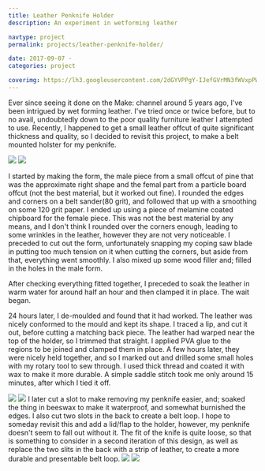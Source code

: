 ```yaml
---
title: Leather Penknife Holder
description: An experiment in wetforming leather

navtype: project
permalink: projects/leather-penknife-holder/

date: 2017-09-07 -
categories: project

coverimg: https://lh3.googleusercontent.com/2dGYVPPgY-IJefGVrMN3fWVxpPWZOZ25U7w2jt8Kc4Ykw2lQUw12HZqJaiNo_c2HDUtAZd2K8F_yQbzTq4HYUjrZnhL00Q-3qbt648WprAKfYhsGdOYyECSOfvx2sI5_pxgzU57hHw
---
```

Ever since seeing it done on the Make: channel around 5 years ago, I've been intrigued by wet forming leather. I've tried once or twice before, but to no avail, undoubtedly down to the poor quality furniture leather I attempted to use. Recently, I happened to get a small leather offcut of quite significant thickness and quality, so I decided to revisit this project, to make a belt mounted holster for my penknife.

<img class="post-image" src="https://lh3.googleusercontent.com/TMHHG1dVoK-g24xpWXThM8fl9MSbK9MSILJK1ms7Al4S6N0eblybPvplZO9K1gHtTZKBRjT2u6iOrR5vR5cdXdmJoANPBy9d19l3D0WUmTz3DtVvUBeu5jo_SjIIzOU5X5jU_mykXg">
<img class="post-image" src="https://lh3.googleusercontent.com/AE11W2nePGhwfen25am-IRyxdHgVnMzUKqE82XOxmLyOwo7e-KhrjRZxYQdvtww_gHDJnYpvj7OzEKtkYldmXjl_B4KZUAlNkblzI4qWZYCa5feaCgbHhR7Rfim4cejQWsxGz9KT9Q">

I started by making the form, the male piece from a small offcut of pine that was the approximate right shape and the femal part from a particle board offcut (not the best material, but it worked out fine). I rounded the edges and corners on a belt sander(80 grit), and followed that up with a smoothing on some 120 grit paper. I ended up using a piece of melamine coated chipboard for the female piece. This was not the best material by any means, and I don't think I rounded over the corners enough, leading to some wrinkles in the leather, however they are not very noticeable. I preceded to cut out the form, unfortunately snapping my coping saw blade in putting too much tension on it when cutting the corners, but aside from that, everything went smoothly. I also mixed up some wood filler and; filled in the holes in the male form.

After checking everything fitted together, I preceded to soak the leather in warm water for around half an hour and then clamped it in place. The wait began.

24 hours later, I de-moulded and found that it had worked. The leather was nicely conformed to the mould and kept its shape. I traced a lip, and cut it out, before cutting a matching back piece. The leather had warped near the top of the holder, so I trimmed that straight. I applied PVA glue to the regions to be joined and clamped them in place. A few hours later, they were nicely held together, and so I marked out and drilled some small holes with my rotary tool to sew through. I used thick thread and coated it with wax to make it more durable. A simple saddle stitch took me only around 15 minutes, after which I tied it off.  

<img class="post-image" src="https://lh3.googleusercontent.com/0Z5ZFyOpUo58taoSzS82t9zfR3PU7IY2k3TKx4AXHMmKZfq-pJ8wVjV91xnGRzsqKN65FKbHRn_EGpJba_O4aFWaWi_q6FPAwjSGpCTaFuTajnb4K9e9EQloMnqmbZubJDebdQVAxw">
<img class="post-image" src="https://lh3.googleusercontent.com/NGLqcOQCxiAQt6V4l4LWgPgnYjuQs_N8D03II764s3EDySy07QXsLIljI4SUWKyb4nJdpJ4dOy68SbfIEB8vLsvVAveGw_GNeGwwPTQ90ZrehFOkwAeEm7HVlBrNFmgLi8O9v6umhA">
I later cut a slot to make removing my penknife easier, and; soaked the thing in beeswax to make it waterproof, and somewhat burnished the edges. I also cut two slots in the back to create a belt loop.
I hope to someday revisit this and add a lid/flap to the holder, however, my penknife doesn't seem to fall out without it. The fit of the knife is quite loose, so that is something to consider in a second iteration of this design, as well as replace the two slits in the back with a strip of leather, to create a more durable and presentable belt loop.  
<img class="post-image" src="https://lh3.googleusercontent.com/zUueyh6SjinEvdn7p8EF5ufZ10hTLz-A45vXnHbc_yBGKjan6Ru6CVyf3j7eAvwDivGSIMEkoOA1_dmUfyWmIA7BacpeQQSzzXnnCaxCirXty9j1urGeXkt7DFKFd32hfKiFtGn8yQ">
<img class="post-image" src="https://lh3.googleusercontent.com/2dGYVPPgY-IJefGVrMN3fWVxpPWZOZ25U7w2jt8Kc4Ykw2lQUw12HZqJaiNo_c2HDUtAZd2K8F_yQbzTq4HYUjrZnhL00Q-3qbt648WprAKfYhsGdOYyECSOfvx2sI5_pxgzU57hHw">